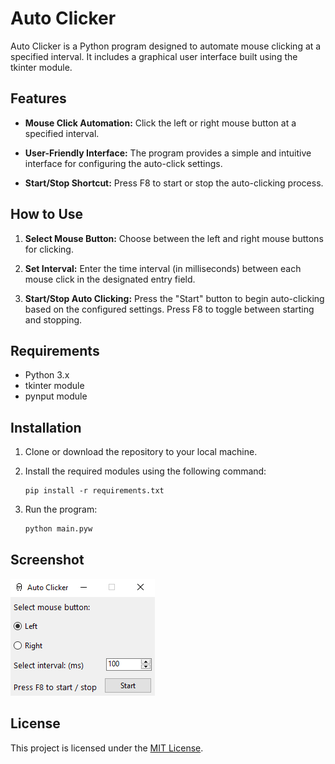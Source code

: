 
# Auto Clicker

Auto Clicker is a Python program designed to automate mouse clicking at a specified interval. It includes a graphical user interface built using the tkinter module.

## Features

- **Mouse Click Automation:** Click the left or right mouse button at a specified interval.

- **User-Friendly Interface:** The program provides a simple and intuitive interface for configuring the auto-click settings.

- **Start/Stop Shortcut:** Press F8 to start or stop the auto-clicking process.

## How to Use

1. **Select Mouse Button:** Choose between the left and right mouse buttons for clicking.

2. **Set Interval:** Enter the time interval (in milliseconds) between each mouse click in the designated entry field.

3. **Start/Stop Auto Clicking:** Press the "Start" button to begin auto-clicking based on the configured settings. Press F8 to toggle between starting and stopping.

## Requirements

- Python 3.x
- tkinter module
- pynput module

## Installation

1. Clone or download the repository to your local machine.

2. Install the required modules using the following command:
    ```
    pip install -r requirements.txt
    ```

3. Run the program:

    ```bash
    python main.pyw
    ```

## Screenshot

![Auto Clicker Screenshot](assets/images/screenshot.png)

## License

This project is licensed under the [MIT License](LICENSE).
